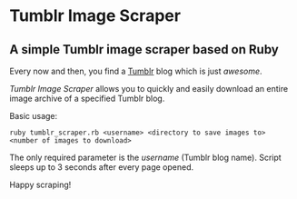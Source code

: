 # Tumblr Image Scraper
## A simple Tumblr image scraper based on Ruby 

Every now and then, you find a [Tumblr](https://tumblr.com) blog which is just *awesome*.

*Tumblr Image Scraper* allows you to quickly and easily download an entire image archive of a specified Tumblr blog.

Basic usage:

`ruby tumblr_scraper.rb <username> <directory to save images to> <number of images to download>`

The only required parameter is the *username* (Tumblr blog name). Script sleeps up to 3 seconds after every page opened. 

Happy scraping!
